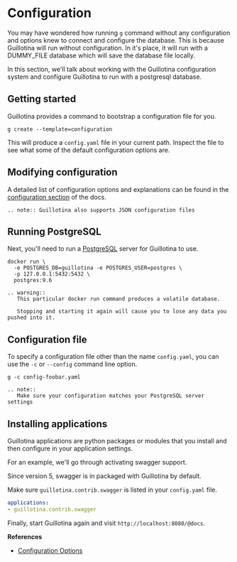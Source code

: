 # Configuration

You may have wondered how running `g` command without any configuration and
options knew to connect and configure the database. This is because Guillotina
will run without configuration. In it's place, it will run with a DUMMY_FILE
database which will save the database file locally.

In this section, we'll talk about working with the Guillotina configuration
system and configure Guillotina to run with a postgresql database.


## Getting started

Guillotina provides a command to bootstrap a configuration file for you.

```
g create --template=configuration
```

This will produce a `config.yaml` file in your current path. Inspect the file
to see what some of the default configuration options are.

## Modifying configuration

A detailed list of configuration options and explanations can be found
in the [configuration section](../../installation/configuration.html) of the docs.


```eval_rst
.. note:: Guillotina also supports JSON configuration files
```

## Running PostgreSQL

Next, you'll need to run a [PostgreSQL](https://www.postgresql.org/ "Link to PostgreSQL's website")
server for Guillotina to use.

``` shell
docker run \
  -e POSTGRES_DB=guillotina -e POSTGRES_USER=postgres \
  -p 127.0.0.1:5432:5432 \
  postgres:9.6
```


```eval_rst
.. warning::
   This particular docker run command produces a volatile database.

   Stopping and starting it again will cause you to lose any data you pushed into it.
```

## Configuration file

To specify a configuration file other than the name `config.yaml`, you can use
the `-c` or `--config` command line option.


```
g -c config-foobar.yaml
```

```eval_rst
.. note::
   Make sure your configuration matches your PostgreSQL server settings
```


## Installing applications

Guillotina applications are python packages or modules that you install and then configure
in your application settings.

For an example, we'll go through activating swagger support.

Since version 5, swagger is in packaged with Guillotina by default.

Make sure `guillotina.contrib.swagger` is listed in your `config.yaml` file.

```yaml
applications:
- guillotina.contrib.swagger
```

Finally, start Guillotina again and visit `http://localhost:8080/@docs`.


**References**

  - [Configuration Options](../../installation/configuration)
